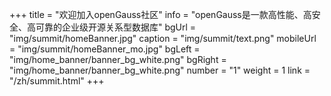 +++
title = "欢迎加入openGauss社区"
info = "openGauss是一款高性能、高安全、高可靠的企业级开源关系型数据库"
bgUrl = "img/summit/homeBanner.jpg"
caption = "img/summit/text.png"
mobileUrl = "img/summit/homeBanner_mo.jpg"
bgLeft = "img/home_banner/banner_bg_white.png"
bgRight = "img/home_banner/banner_bg_white.png"
number = "1"
weight =  1
link = "/zh/summit.html"
+++